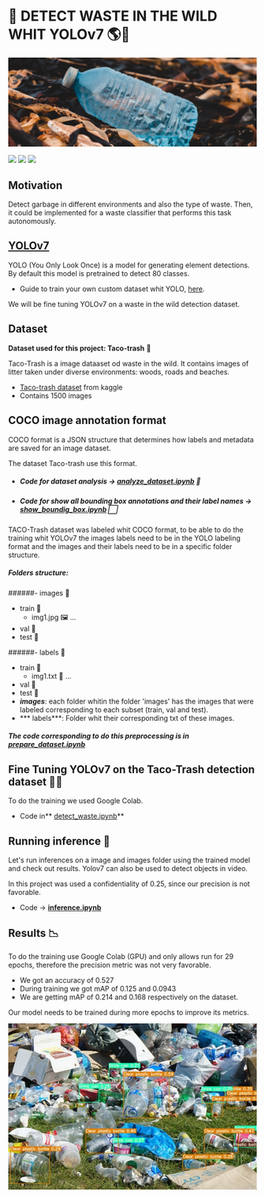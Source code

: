 # 🍃 DETECT WASTE IN THE WILD WHIT YOLOv7    🌎🍃

![](https://raw.githubusercontent.com/Isabel-Olmedo/Detect-waste-in-the-wild/main/resources/portada.jpg)

![](https://img.shields.io/badge/Object--detection-%20-orange) ![](https://img.shields.io/badge/YOLO-v7-blue) ![](https://img.shields.io/badge/TACO--trash-dataset-blue)

## Motivation

Detect garbage in different environments and also the type of waste.
Then, it could be implemented for a waste classifier that performs this task autonomously.

## [YOLOv7](https://github.com/WongKinYiu/yolov7 "YOLOv7")

YOLO (You Only Look Once) is a model for generating element detections. By default this model is pretrained to detect 80 classes.

- Guide to train your own custom dataset whit YOLO, [here](https://github.com/ultralytics/yolov5/wiki/Train-Custom-Data "here").

We will be fine tuning YOLOv7 on a waste in the wild detection dataset.

## Dataset

**Dataset used for this project: Taco-trash** 🌮

Taco-Trash is a image dataaset od waste in the wild. It contains images of litter taken under diverse environments: woods, roads and beaches.

- [Taco-trash dataset](https://www.kaggle.com/datasets/kneroma/tacotrashdataset?select=data) from kaggle
- Contains 1500 images

## COCO image annotation format

COCO format is a JSON structure that determines how labels and metadata are saved for an image dataset.

The dataset Taco-trash use this format.

- ##### Code for dataset analysis -> [analyze_dataset.ipynb](https://github.com/Isabel-Olmedo/Detect-waste-in-the-wild/blob/main/analyze_dataset.ipynb) 🔎
- ##### Code for show all bounding box annotations and their label names  -> [show_boundig_box.ipynb](https://github.com/Isabel-Olmedo/Detect-waste-in-the-wild/blob/main/show_boundig_box.ipynb) ⬜

TACO-Trash dataset was labeled whit COCO format, to be able to do the training whit YOLOv7 the images labels need to be in the YOLO labeling format and the images and their labels need to be in a specific folder structure.

##### Folders structure:

######- images 📁

- train  📂
  - img1.jpg 🖼️
  ...
- val 📂
- test 📂

######- labels 📁

- train 📂
  - img1.txt 📄
  ...
- val 📂
- test 📂
- ***images***: each folder whitin the folder 'images' has the images that were labeled corresponding to each subset (train, val and test).
- *** labels***: Folder whit their corresponding txt of these images.

##### The code corresponding to do this preprocessing is in [prepare_dataset.ipynb](https://github.com/Isabel-Olmedo/Detect-waste-in-the-wild/blob/main/prepare_dataset.ipynb)

## Fine Tuning YOLOv7 on the Taco-Trash detection dataset 👩‍💻

To do the training we used Google Colab.

- Code in** [detect_waste.ipynb](https://github.com/Isabel-Olmedo/Detect-waste-in-the-wild/blob/main/detect_waste.ipynb)**

## Running inference 🏁

Let's run inferences on a image and images folder using the trained model and check out results. Yolov7 can also be used to detect objects in video.

In this project was used a confidentiality of 0.25, since our precision is not favorable.

- Code -> **[inference.ipynb](https://github.com/Isabel-Olmedo/Detect-waste-in-the-wild/blob/main/inferences.ipynb)**

## Results  📉

To do the training use Google Colab (GPU) and only allows run for 29 epochs, therefore the precision metric was not very favorable.

- We got an accuracy of 0.527
- During training we got mAP of 0.125 and 0.0943
- We are getting mAP of 0.214 and 0.168 respectively on the dataset.

Our model needs to be trained during more epochs to improve its metrics.

![banner](https://raw.githubusercontent.com/Isabel-Olmedo/Detect-waste-in-the-wild/main/resources/detected_waste.jpg)
